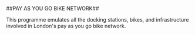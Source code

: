 ##PAY AS YOU GO BIKE NETWORK##

This programme emulates all the docking stations, bikes, and infrastructure involved in London's pay as you go bike network.

